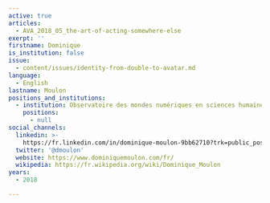 ```yaml
---
active: true
articles:
  - AVA_2018_05_the-art-of-acting-somewhere-else
exerpt: ''
firstname: Dominique
is_institution: false
issue:
  - content/issues/identity-from-double-to-avatar.md
language:
  - English
lastname: Moulon
positions_and_institutions:
  - institution: Observatoire des mondes numériques en sciences humaines (OMNSH), France
    positions:
      - null
social_channels:
  linkedin: >-
    https://fr.linkedin.com/in/dominique-moulon-9bb62710?trk=public_post_share-update_actor-image
  twitter: '@dmoulon'
  website: https://www.dominiquemoulon.com/fr/
  wikipedia: https://fr.wikipedia.org/wiki/Dominique_Moulon
years:
  - 2018

---
```

